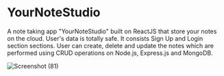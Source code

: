 # YourNoteStudio

A note taking app "YourNoteStudio" built on ReactJS that store your notes on the cloud. User's data is totally safe. It consists Sign Up and Login section sections. User can create, delete and update the notes which are performed using CRUD operations on Node.js, Express.js and MongoDB.

![Screenshot (81)](https://github.com/VaishnaviChouksey/Note-Taking-App/assets/121281774/9c270043-8807-4c26-8a73-a464084b30e7)
